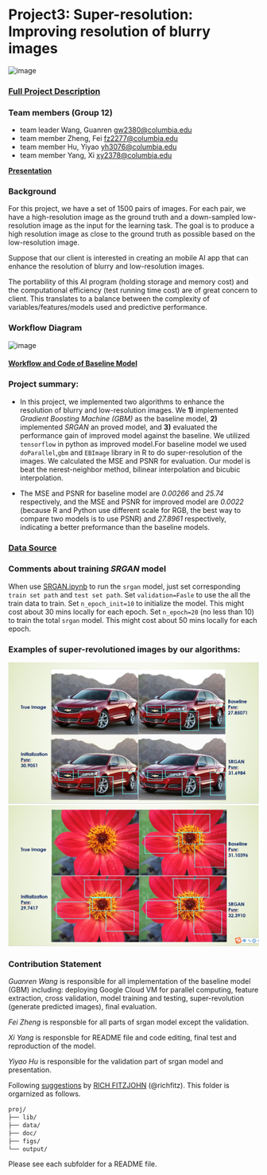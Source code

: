 # Project3: Super-resolution: Improving resolution of blurry images
![image](figs/example.png)

### [Full Project Description](doc/project3_desc.md)


### Team members (Group 12)
+ team leader Wang, Guanren gw2380@columbia.edu
+ team member Zheng, Fei fz2277@columbia.edu
+ team member Hu, Yiyao yh3076@columbia.edu
+ team member Yang, Xi xy2378@columbia.edu


[**Presentation**](https://https://github.com/Grandeurwang/Super_Revolution_of_low_revoltion_images/blob/master/doc/Presentation%20Project3%20Group12.pptx)

### Background
For this project, we have a set of 1500 pairs of images. For each pair, we have a high-resolution image as the ground truth and a down-sampled low-resolution image as the input for the learning task. The goal is to produce a high resolution image as close to the ground truth as possible based on the low-resolution image.

Suppose that our client is interested in creating an mobile AI app that can enhance the resolution of blurry and low-resolution images.

The portability of this AI program (holding storage and memory cost) and the computational efficiency (test running time cost) are of great concern to client. This translates to a balance between the complexity of variables/features/models used and predictive performance.

### Workflow Diagram

![image](doc/predictiveprogram.png)

#### [Workflow and Code of Baseline Model](https://https://github.com/Grandeurwang/Super_Revolution_of_low_revoltion_images/blob/master/doc/Presentation%20Project3%20Group12.pptx)

### Project summary:  
+ In this project, we implemented two algorithms to enhance the resolution of blurry and low-resolution images. We **1)** implemented *Gradient Boosting Machine (GBM)* as the baseline model, **2)** implemented *SRGAN* an proved model, and **3)** evaluated the performance gain of improved model against the baseline. We utilized `tensorflow` in python as improved model.For baseline model we used `doParallel`,`gbm` and `EBImage` library in R to do super-resolution of the images. We calculated the MSE and PSNR for evaluation. Our model is beat the nerest-neighbor method, bilinear interpolation and bicubic interpolation.

+ The MSE and PSNR for baseline model are *0.00266* and *25.74* respectively, and the MSE and PSNR for improved model are *0.0022* (because R and Python use different scale for RGB, the best way to compare two models is to use PSNR) and *27.8961* respectively, indicating a better preformance than the baseline models.

### [Data Source](data/train_set)

### Comments about training *SRGAN* model
When use [SRGAN.ipynb](https://github.com/Grandeurwang/Super_Revolution_of_low_revoltion_images/blob/master/doc/SRGAN.ipynb) to run the `srgan` model, just set corresponding `train set path` and `test set path`. Set `validation=Fasle` to use the all the train data to train. Set `n_epoch_init=10` to initialize the model. This might cost about 30 mins locally for each epoch. Set `n_epoch=20` (no less than 10) to train the total `srgan` model. This might cost about 50 mins locally for each epoch.

### Examples of super-revolutioned images by our algorithms:
![image](figs/example1.png)
![image](figs/example2.png)

### Contribution Statement
*Guanren Wang* is responsible for all implementation of the baseline model (GBM) including: deploying Google Cloud VM for parallel computing, feature extraction, cross validation, model training and testing, super-revolution (generate predicted images), final evaluation.

*Fei Zheng* is responsble for all parts of srgan model except the validation.

*Xi Yang* is responsble for README file and code editing, final test and reproduction of the model.

*Yiyao Hu* is responsible for the validation part of srgan model and presentation.

Following [suggestions](http://nicercode.github.io/blog/2013-04-05-projects/) by [RICH FITZJOHN](http://nicercode.github.io/about/#Team) (@richfitz). This folder is orgarnized as follows.

```
proj/
├── lib/
├── data/
├── doc/
├── figs/
└── output/
```

Please see each subfolder for a README file.
